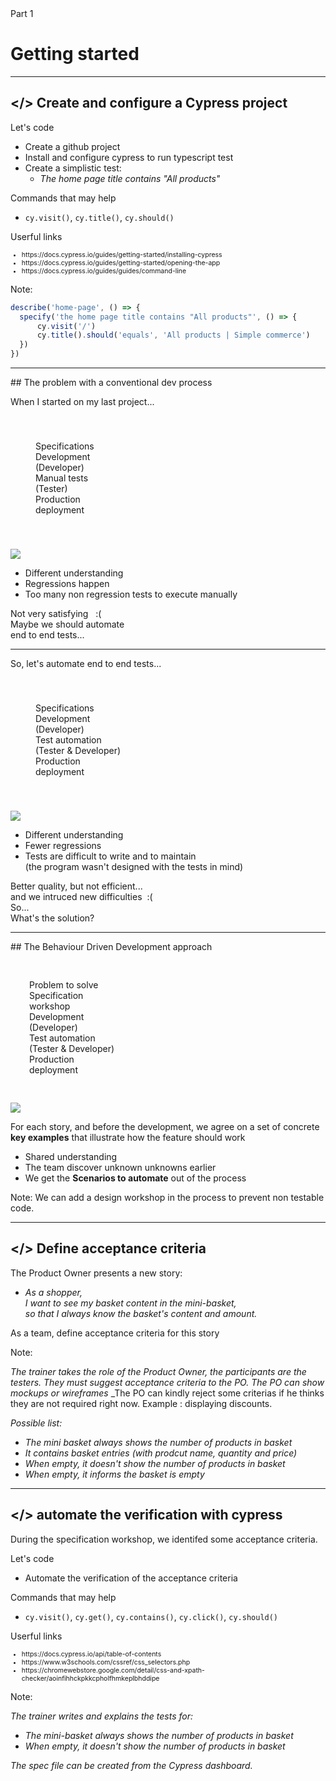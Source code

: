 

<!-- .slide: id="e2e-tests-dev-process" class="slide--part-title slide--vcenter" -->

<div class="flex-row">

  <div class="part-title">
    <span class="text-level-3">Part 1</span>
    <h1 class="text-size-heading-2">Getting started</h1>
  </div>
  
  <div class="part-toc box fragment"></div>

</div>


---

## &lt;/> Create and configure a Cypress project
<!-- .element: class="text-size-heading-3"  data-toc-label="Create and configure a Cypress project" data-toc-icon="code" -->

<div class="block--exercice text-level-3">
  <p>Let's code
  <ul>
    <li>Create a github project
    <li>Install and configure cypress to run typescript test
    <li>Create a simplistic test:
      <ul>
        <li><i>The home page title contains "All products"</i>
      </ul>
  </ul>
  <p>Commands that may help
  <ul class="text-level-4">
    <li><code>cy.visit()</code>, <code>cy.title()</code>, <code>cy.should()</code>
  </ul>
  <p>Userful links
  <ul style="font-size:75%">
    <li class="url-link">https://docs.cypress.io/guides/getting-started/installing-cypress
    <li class="url-link">https://docs.cypress.io/guides/getting-started/opening-the-app
    <li class="url-link">https://docs.cypress.io/guides/guides/command-line
  </ul>
</div>

Note:

```typescript
describe('home-page', () => {
  specify('the home page title contains "All products"', () => {
      cy.visit('/')
      cy.title().should('equals', 'All products | Simple commerce')
  })
})
```

---

## The problem with a conventional dev process
<!-- .element: class="text-size-heading-3" -->

<p class="fragment" data-fragment-index="1">When I started on my last project...

<div class="box flex-row mt-100 screen fragment" style="padding:40px;" data-fragment-index="2">
  <div class="badge" data-arrow="->task-dev">Specifications</div>
  <div class="badge fragment" data-arrow="->task-test" id="task-dev" data-fragment-index="3">Development<br>(Developer)</div>
  <div class="badge overlay-anchor fragment" data-arrow="->task-prod" id="task-test" data-fragment-index="4">Manual tests<br>(Tester)
    <div class="overlay overlay--friction fragment">
      <i class="emo emo-64 emoji-face_with_symbols_on_mouth"></i>
    </div>
  </div>
  <div class="badge fragment" id="task-prod" data-fragment-index="5">Production <br> deployment</div>
</div>

<p class="print"><img src="img/print/bdd-1.png"></img></p>

<div class="flex-row">
  <div class="flex-column tiny-gap">
    <ul class="mt-100 text-level-3 no-bullets">
      <li class="fragment"><i class="emo emoji-x"></i>Different understanding
      <li class="fragment"><i class="emo emoji-x"></i>Regressions happen
      <li class="fragment"><i class="emo emoji-x"></i>Too many non regression tests to execute manually
    </ul>
    <div class="sticky fragment">
      Not very satisfying &nbsp; :(
    </div>
  </div>
  <div class="bubble bubble-bottom-left fragment">
    <i class="emo emo-36 emoji-nerd_face"></i>
    <span class="bubble__text">Maybe we should automate <br> end to end tests...</span>
  </div>
</div>
    


---

So, let's automate end to end tests...

<div class="box flex-row mt-100 screen fragment" style="padding:40px;" data-fragment-index="2">
  <div class="badge" data-arrow="->task-dev">Specifications</div>
  <div class="badge fragment" id="task-dev" data-arrow="->task-test" data-fragment-index="3">Development<br>(Developer)</div>
  <div class="badge overlay-anchor fragment" id="task-test" data-arrow="->task-prod" data-fragment-index="4">Test automation<br>(Tester & Developer)
    <div class="overlay overlay--friction fragment">
      <i class="emo emo-64 emoji-face_with_symbols_on_mouth"></i>
    </div>
  </div>
  <div class="badge fragment" id="task-prod" data-fragment-index="5">Production <br> deployment</div>
</div>

<img src="img/print/bdd-2.png" class="print"></img>

<div class="mt-150 flex-row">
  <div class="flex-column gap-10">
    <ul class="text-level-3 no-bullets">
      <li class="fragment"><i class="emo emoji-x"></i>Different understanding
      <li class="fragment"><i class="emo emoji-thumbup"></i>Fewer regressions
      <li class="fragment"><i class="emo emoji-x"></i>Tests are difficult to write and to maintain <br> (the program wasn't designed with the tests in mind)
    </ul>
    <div class="sticky fragment">
      Better quality, but not efficient... <div class="fragment">and we intruced new difficulties&nbsp; :(</div>
    </div>
  </div>
  <div class="bubble bubble-bottom-left fragment">
    <i class="emo emo-36 emoji-face_with_monocle"></i>
    <span class="bubble__text">So...<br>What's the solution?</span>
  </div>
</div>


---

## The Behaviour Driven Development approach
<!-- .element: class="text-size-heading-3" -->

<div class="box flex-row screen fragment mt-100" style="padding:30px;">
  <div class="badge" data-arrow="->task-example">Problem to solve</div>
  <div class="badge fragment" id="task-example" data-arrow="->task-dev,->task-test">Specification <br>workshop</div>
  <div class="flex-column">
    <div class="badge fragment" id="task-dev" data-arrow="->task-prod">Development<br>(Developer)</div>
    <div class="badge fragment" id="task-test">
      Test automation<br>(Tester & Developer)
      <span class="fragment" data-arrow="task-test->task-dev"></span>
    </div>
  </div>
  <div class="badge fragment" id="task-prod">Production <br> deployment</div>
</div>

<img src="img/print/bdd-3.png" class="print"></img>

<p class="text-level-3 fragment">For each story, and before the development, we agree on a set of concrete <strong>key examples</strong> that illustrate how the feature should work

<ul class="mt-50 text-level-3 no-bullets">
  <li class="fragment"><i class="emo emoji-thumbup"></i>Shared understanding
  <li class="fragment"><i class="emo emoji-thumbup"></i>The team discover unknown unknowns earlier
  <li class="fragment"><i class="emo emoji-thumbup"></i>We get the <strong>Scenarios to automate</strong> out of the process
</ul>

Note:
We can add a design workshop in the process to prevent non testable code.

---

## &lt;/> Define acceptance criteria
<!-- .element: data-toc-icon="code" data-toc-label="Verify the mini-basket" -->

<div class="block--exercice mt-250">
  <p>The Product Owner presents a new story:
  <ul>
    <li class="text-level-3"><i> As a shopper,<br>
    I want to see my basket content in the mini-basket,<br>
    so that I always know the basket's content and amount.</i>
  </ul>
  <p class="mt-125">As a team, define acceptance criteria for this story

</div>

Note:

_The trainer takes the role of the Product Owner, the participants are the testers. They must suggest acceptance criteria to the PO._
_The PO can show mockups or wireframes_
_The PO can kindly reject some criterias if he thinks they are not required right now. Example : displaying discounts.


_Possible list:_

- _The mini basket always shows the number of products in basket_
- _It contains basket entries (with prodcut name, quantity and price)_
- _When empty, it doesn't show the number of products in basket_
- _When empty, it informs the basket is empty_


---

## &lt;/> automate the verification with cypress
<!-- .element: data-toc-exclude class="text-size-heading-3"-->

<div class="block--exercice text-level-3">
  <p>During the specification workshop, we identifed some acceptance criteria.
  <p>Let's code
  <ul>
    <li>Automate the verification of the acceptance criteria
  </ul>
  <p>Commands that may help
  <ul class="text-level-4">
    <li><code>cy.visit()</code>, <code>cy.get()</code>, <code>cy.contains()</code>, <code>cy.click()</code>, <code>cy.should()</code>
  </ul>
  <p>Userful links
  <ul style="font-size:75%">
    <li class="url-link">https://docs.cypress.io/api/table-of-contents
    <li class="url-link">https://www.w3schools.com/cssref/css_selectors.php
    <li class="url-link">https://chromewebstore.google.com/detail/css-and-xpath-checker/aoinfihhckpkkcpholfhmkeplbhddipe
  </ul>
</div>

Note:

_The trainer writes and explains the tests for:_

- _The mini-basket always shows the number of products in basket_
- _When empty, it doesn't show the number of products in basket_

_The spec file can be created from the Cypress dashboard._

